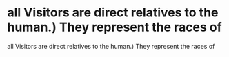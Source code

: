 # all Visitors are direct relatives to the human.) They represent the races of

all Visitors are direct relatives to the human.) They represent the races of